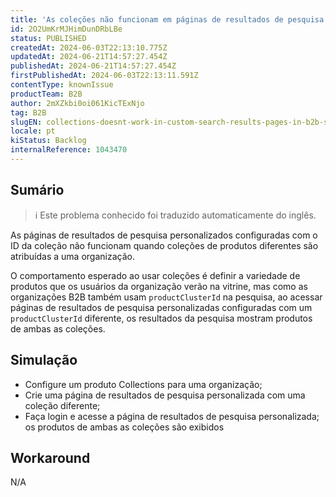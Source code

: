 ```yaml
---
title: 'As coleções não funcionam em páginas de resultados de pesquisa personalizados no B2B Suite'
id: 2O2UmKrMJHimDunDRbLBe
status: PUBLISHED
createdAt: 2024-06-03T22:13:10.775Z
updatedAt: 2024-06-21T14:57:27.454Z
publishedAt: 2024-06-21T14:57:27.454Z
firstPublishedAt: 2024-06-03T22:13:11.591Z
contentType: knownIssue
productTeam: B2B
author: 2mXZkbi0oi061KicTExNjo
tag: B2B
slugEN: collections-doesnt-work-in-custom-search-results-pages-in-b2b-suite
locale: pt
kiStatus: Backlog
internalReference: 1043470
---
```


## Sumário

>ℹ️ Este problema conhecido foi traduzido automaticamente do inglês.


As páginas de resultados de pesquisa personalizados configuradas com o ID da coleção não funcionam quando coleções de produtos diferentes são atribuídas a uma organização.

O comportamento esperado ao usar coleções é definir a variedade de produtos que os usuários da organização verão na vitrine, mas como as organizações B2B também usam `productClusterId` na pesquisa, ao acessar páginas de resultados de pesquisa personalizadas configuradas com um `productClusterId` diferente, os resultados da pesquisa mostram produtos de ambas as coleções.

## Simulação



- Configure um produto Collections para uma organização;
- Crie uma página de resultados de pesquisa personalizada com uma coleção diferente;
- Faça login e acesse a página de resultados de pesquisa personalizada; os produtos de ambas as coleções são exibidos

## Workaround


N/A




